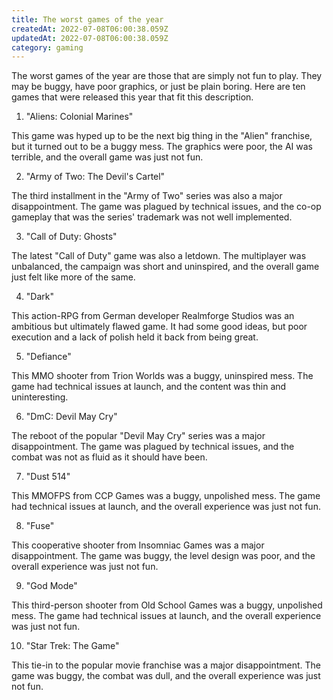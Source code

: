 ```yaml
---
title: The worst games of the year
createdAt: 2022-07-08T06:00:38.059Z
updatedAt: 2022-07-08T06:00:38.059Z
category: gaming
---
```


The worst games of the year are those that are simply not fun to play. They may be buggy, have poor graphics, or just be plain boring. Here are ten games that were released this year that fit this description.

1. "Aliens: Colonial Marines"

This game was hyped up to be the next big thing in the "Alien" franchise, but it turned out to be a buggy mess. The graphics were poor, the AI was terrible, and the overall game was just not fun.

2. "Army of Two: The Devil's Cartel"

The third installment in the "Army of Two" series was also a major disappointment. The game was plagued by technical issues, and the co-op gameplay that was the series' trademark was not well implemented.

3. "Call of Duty: Ghosts"

The latest "Call of Duty" game was also a letdown. The multiplayer was unbalanced, the campaign was short and uninspired, and the overall game just felt like more of the same.

4. "Dark"

This action-RPG from German developer Realmforge Studios was an ambitious but ultimately flawed game. It had some good ideas, but poor execution and a lack of polish held it back from being great.

5. "Defiance"

This MMO shooter from Trion Worlds was a buggy, uninspired mess. The game had technical issues at launch, and the content was thin and uninteresting.

6. "DmC: Devil May Cry"

The reboot of the popular "Devil May Cry" series was a major disappointment. The game was plagued by technical issues, and the combat was not as fluid as it should have been.

7. "Dust 514"

This MMOFPS from CCP Games was a buggy, unpolished mess. The game had technical issues at launch, and the overall experience was just not fun.

8. "Fuse"

This cooperative shooter from Insomniac Games was a major disappointment. The game was buggy, the level design was poor, and the overall experience was just not fun.

9. "God Mode"

This third-person shooter from Old School Games was a buggy, unpolished mess. The game had technical issues at launch, and the overall experience was just not fun.

10. "Star Trek: The Game"

This tie-in to the popular movie franchise was a major disappointment. The game was buggy, the combat was dull, and the overall experience was just not fun.
